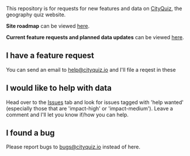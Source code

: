 This repository is for requests for new features and data on [CityQuiz](https://cityquiz.io), the geography quiz website.

**Site roadmap** can be viewed [here](https://github.com/users/iafisher/projects/2/views/1).

**Current feature requests and planned data updates** can be viewed [here](https://github.com/iafisher/cityquiz-bugs-feature-requests/issues).

## I have a feature request
You can send an email to help@cityquiz.io and I'll file a reqest in these

## I would like to help with data
Head over to the [Issues](https://github.com/iafisher/cityquiz-bugs-feature-requests/issues) tab and look for issues tagged with 'help wanted' (especially those that are 'impact-high' or 'impact-medium'). Leave a comment and I'll let you know if/how you can help.

## I found a bug
Please report bugs to bugs@cityquiz.io instead of here.
